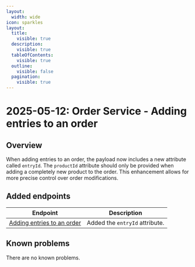 ```yaml
---
layout:
  width: wide
icon: sparkles
layout:
  title:
    visible: true
  description:
    visible: true
  tableOfContents:
    visible: true
  outline:
    visible: false
  pagination:
    visible: true
---
```


# 2025-05-12: Order Service - Adding entries to an order

## Overview

When adding entries to an order, the payload now includes a new attribute called `entryId`. The `productId` attribute should only be provided when adding a completely new product to the order.
This enhancement allows for more precise control over order modifications.

## Added endpoints

| Endpoint                                                                                | Description                    |
|-----------------------------------------------------------------------------------------|--------------------------------|
| [Adding entries to an order](https://developer.emporix.io/api-references/api-guides/orders/order/api-reference/orders-tenant-managed#post-order-v2-tenant-salesorders-orderid-entries) | Added the `entryId` attribute. |

## Known problems

There are no known problems.